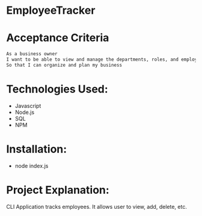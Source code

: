 # EmployeeTracker

# Acceptance Criteria

```md
As a business owner
I want to be able to view and manage the departments, roles, and employees in my company
So that I can organize and plan my business
```



# Technologies Used:

* Javascript
* Node.js
* SQL
* NPM

# Installation:
* node index.js

# Project Explanation:
CLI Application tracks employees. It allows user to view, add, delete, etc. 


